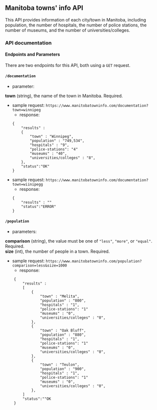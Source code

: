 ## Manitoba towns' info API
This API provides information of each city/town in Manitoba, including population, the number of hospitals, the number of police stations, the number of museums, and the number of universities/colleges. 

### API documentation

#### Endpoints and Parameters

There are two endpoints for this API, both using a `GET` request.

#### `/documentation`
- parameter:    

**town**  (string), the name of the town in Manitoba. Required.
- sample request: ```https://www.manitobatowninfo.com/documentation?town=winnipeg``` 
    - response: 
    ```
    {
        "results" :
        {
            "town" : "Winnipeg",
            "population" : "749,534",
            "hospitals" : "9",
            "police-stations": "4"
            "museums" : "40",
            "universities/colleges" : "8",
        },
        "status":"OK"
    }
    ```
- sample request: ```https://www.manitobatowninfo.com/documentation?town=wiinipegg```   
    - response:
    ```
    {
        "results" : ""
        "status":"ERROR"
    }
    ```

#### `/population`
- parameters:  

**comparison** (string), the value must be one of `"less"`, `"more"`, or `"equal"`. Required.  
**size** (int), the number of people in a town. Required.
- sample request: ```https://www.manitobatowninfo.com/population?comparison=less&size=1000```
    - response:
```
    {
        "results" :
        [
            {
                "town" : "Melita",
                "population" : "800",
                "hospitals" : "1",
                "police-stations": "1"
                "museums" : "0",
                "universities/colleges" : "0",
            },
            {
                "town" : "Oak Bluff",
                "population" : "880",
                "hospitals" : "1",
                "police-stations": "1"
                "museums" : "0",
                "universities/colleges" : "0",
            },
            {
                "town" : "Teulon",
                "population" : "900",
                "hospitals" : "1",
                "police-stations": "1"
                "museums" : "0",
                "universities/colleges" : "0",
            },
        ]   
        "status":""OK
    }
```
